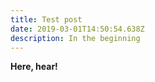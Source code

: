 ```yaml
---
title: Test post
date: 2019-03-01T14:50:54.638Z
description: In the beginning
---
```

**Here, hear!**
